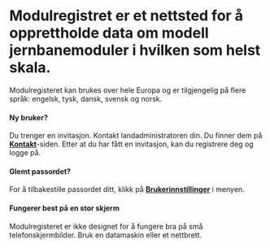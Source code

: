 ﻿# **Modulregistret** er et nettsted for å opprettholde data om modell jernbanemoduler i hvilken som helst skala.
Modulregisteret kan brukes over hele Europa og er tilgjengelig på flere språk: engelsk, tysk, dansk, svensk og norsk.

#### Ny bruker?
Du trenger en invitasjon. Kontakt landadministratoren din.
Du finner dem på [**Kontakt**](/Contact)-siden.
Etter at du har fått en invitasjon, kan du registrere deg og logge på.

#### Glemt passordet?
For å tilbakestille passordet ditt, klikk på [**Brukerinnstillinger**](/Brukere/Innstillinger) i menyen.

#### Fungerer best på en stor skjerm
Modulregisteret er ikke designet for å fungere bra på små telefonskjermbilder.
Bruk en datamaskin eller et nettbrett.